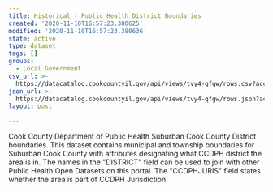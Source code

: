 ```yaml
---
title: Historical - Public Health District Boundaries
created: '2020-11-10T16:57:23.380625'
modified: '2020-11-10T16:57:23.380636'
state: active
type: dataset
tags: []
groups:
  - Local Government
csv_url: >-
  https://datacatalog.cookcountyil.gov/api/views/tvy4-qfgw/rows.csv?accessType=DOWNLOAD
json_url: >-
  https://datacatalog.cookcountyil.gov/api/views/tvy4-qfgw/rows.json?accessType=DOWNLOAD
layout: post

---
```

Cook County Department of Public Health Suburban Cook County District boundaries. This dataset contains municipal and township boundaries for Suburban Cook County with attributes designating what CCDPH district the area is in. The names in the "DISTRICT" field can be used to join with other Public Health Open Datasets on this portal. The "CCDPHJURIS" field states whether the area is part of CCDPH Jurisdiction.
